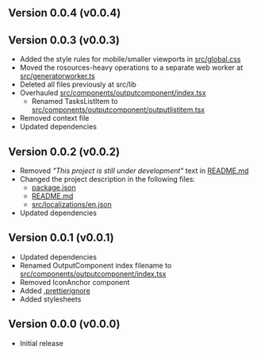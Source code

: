 ## Version 0.0.4 (v0.0.4)

## Version 0.0.3 (v0.0.3)

-   Added the style rules for mobile/smaller viewports in [src/global.css](./src/global.css)
-   Moved the rosources-heavy operations to a separate web worker at [src/generatorworker.ts](./src/generatorworker.ts)
-   Deleted all files previously at src/lib
-   Overhauled [src/components/outputcomponent/index.tsx](./src/components/outputcomponent/index.tsx)
    -   Renamed TasksListItem to [src/components/outputcomponent/outputlistitem.tsx](./src/components/outputcomponent/outputlistitem.tsx)
-   Removed context file
-   Updated dependencies

## Version 0.0.2 (v0.0.2)

-   Removed _"This project is still under development"_ text in [README.md](./README.md)
-   Changed the project description in the following files:
    -   [package.json](./package.json)
    -   [README.md](./README.md)
    -   [src/localizations/en.json](./src/localizations/en.json)
-   Updated dependencies

## Version 0.0.1 (v0.0.1)

-   Updated dependencies
-   Renamed OutputComponent index filename to [src/components/outputcomponent/index.tsx](./src/components/outputcomponent/index.tsx)
-   Removed IconAnchor component
-   Added [.prettierignore](./.prettierignore)
-   Added stylesheets

## Version 0.0.0 (v0.0.0)

-   Initial release
